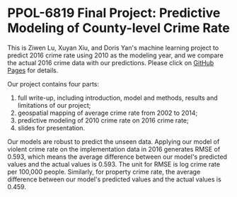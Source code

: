 # PPOL-6819 Final Project: Predictive Modeling of County-level Crime Rate
This is Ziwen Lu, Xuyan Xiu, and Doris Yan's machine learning project to predict 2016 crime rate using 2010 as the modeling year, and we compare the actual 2016 crime data with our predictions. Please click on [GitHub Pages](https://dorisyan1122.github.io/PPOL6819-Final-Project/) for details. 

Our project contains four parts: 

1. full write-up, including introduction, model and methods, results and limitations of our project;
2. geospatial mapping of average crime rate from 2002 to 2014;
3. predictive modeling of 2010 crime rate on 2016 crime rate; 
4. slides for presentation.

Our models are robust to predict the unseen data. Applying our model of violent crime rate on the implementation data in 2016 generates RMSE of 0.593, which means the average difference between our model's predicted values and the actual values is 0.593. The unit for RMSE is log crime rate per 100,000 people. Similarly, for property crime rate, the average difference between our model's predicted values and the actual values is 0.459.







